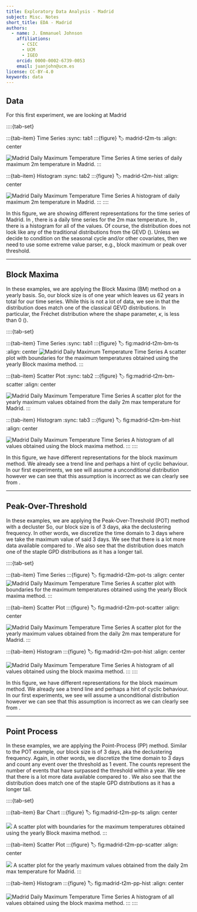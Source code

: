 ```yaml
---
title: Exploratory Data Analysis - Madrid
subject: Misc. Notes
short_title: EDA - Madrid
authors:
  - name: J. Emmanuel Johnson
    affiliations:
      - CSIC
      - UCM
      - IGEO
    orcid: 0000-0002-6739-0053
    email: juanjohn@ucm.es
license: CC-BY-4.0
keywords: data
---
```




## Data 

For this first experiment, we are looking at Madrid

::::{tab-set}

:::{tab-item} Time Series
:sync: tab1
:::{figure}
:label: madrid-t2m-ts
:align: center

![Madrid Daily Maximum Temperature Time Series](https://drive.google.com/uc?id=1vYl0h1aB49dI3_QKJzHBOfOsiHdPz9Ga)
A time series of daily maximum 2m temperature in Madrid.
:::

:::{tab-item} Histogram
:sync: tab2
:::{figure}
:label: madrid-t2m-hist
:align: center

![Madrid Daily Maximum Temperature Time Series](https://drive.google.com/uc?id=1Pq_obSbuCc15mWxXbaI7I8BhbSwMxJ2U)
A histogram of daily maximum 2m temperature in Madrid.
:::
::::


In this figure, we are showing different representations for the time series of Madrid.
In [](madrid-t2m-ts), there is a daily time series for the 2m max temperature.
In [](madrid-t2m-hist), there is a histogram for all of the values.
Of course, the distribution does not look like any of the traditional distributions from the GEVD ([](fig:gevd-disttypes)).
Unless we decide to condition on the seasonal cycle and/or other covariates, then we need to use some extreme value parser, e.g., block maximum or peak over threshold.


***
## Block Maxima

In these examples, we are applying the Block Maxima (BM) method on a yearly basis.
So, our block size is of one year which leaves us 62 years in total for our time series.
While this is not a lot of data, we see in [](fig:madrid-t2m-bm-hist) that the distribution does match one of the classical GEVD distributions. 
In particular, the Fréchet distribution where the shape parameter, $\kappa$, is less than 0 ([](fig:gevd-disttypes)).

::::{tab-set}

:::{tab-item} Time Series
:sync: tab1
:::{figure}
:label: fig:madrid-t2m-bm-ts
:align: center
![Madrid Daily Maximum Temperature Time Series](https://drive.google.com/uc?id=1xwwk5C_3lW8kl9yBqw91RvSfzcowZveD)
A scatter plot with boundaries for the maximum temperatures obtained using the yearly Block maxima method.
:::

:::{tab-item} Scatter Plot
:sync: tab2
:::{figure}
:label: fig:madrid-t2m-bm-scatter
:align: center

![Madrid Daily Maximum Temperature Time Series](https://drive.google.com/uc?id=1LIh5BxM9CsyWLqy_8iNikKXY9EtV4bSA)
A scatter plot for the yearly maximum values obtained from the daily 2m max temperature for Madrid.
:::

:::{tab-item} Histogram
:sync: tab3
:::{figure}
:label: fig:madrid-t2m-bm-hist
:align: center

![Madrid Daily Maximum Temperature Time Series](https://drive.google.com/uc?id=1GqRibR58Z1ESy3_BiakGTQCQ5ezLkcXE)
A histogram of all values obtained using the block maxima method.
:::
::::

In this figure, we have different representations for the block maximum method.
We already see a trend line and perhaps a hint of cyclic behaviour.
In our first experiments, we see will assume a unconditional distribution however we can see that this assumption is incorrect as we can clearly see from [](fig:madrid-t2m-bm-scatter).


***
## Peak-Over-Threshold

In these examples, we are applying the Peak-Over-Threshold (POT) method with a decluster
So, our block size is of 3 days, aka the declustering frequency.
In other words, we discretize the time domain to 3 days where we take the maximum value of said 3 days.
We see that there is a lot more data available [](fig:madrid-t2m-pot-hist) compared to [](fig:madrid-t2m-bm-hist).
We also see that the distribution does match one of the staple GPD distributions as it has a longer tail.


::::{tab-set}

:::{tab-item} Time Series
:::{figure}
:label: fig:madrid-t2m-pot-ts
:align: center
![Madrid Daily Maximum Temperature Time Series](https://drive.google.com/uc?id=1q0u1XHM8TbBRSQumIPS3L6lUbU5vwbsF)
A scatter plot with boundaries for the maximum temperatures obtained using the yearly Block maxima method.
:::

:::{tab-item} Scatter Plot
:::{figure}
:label: fig:madrid-t2m-pot-scatter
:align: center

![Madrid Daily Maximum Temperature Time Series](https://drive.google.com/uc?id=1P2HqmODsJfF_Y2hcpXtGyy2hmPm_Nkhg)
A scatter plot for the yearly maximum values obtained from the daily 2m max temperature for Madrid.
:::

:::{tab-item} Histogram
:::{figure}
:label: fig:madrid-t2m-pot-hist
:align: center

![Madrid Daily Maximum Temperature Time Series](https://drive.google.com/uc?id=1qAV2kPPwYo81ixFKqbyn6gXBObktXHcK)
A histogram of all values obtained using the block maxima method.
:::
::::

In this figure, we have different representations for the block maximum method.
We already see a trend line and perhaps a hint of cyclic behaviour.
In our first experiments, we see will assume a unconditional distribution however we can see that this assumption is incorrect as we can clearly see from [](fig:madrid-t2m-bm-scatter).



***
## Point Process

In these examples, we are applying the Point-Process (PP) method.
Similar to the POT example,  our block size is of 3 days, aka the declustering frequency.
Again, in other words, we discretize the time domain to 3 days and count any event over the threshold as 1 event.
The counts represent the number of events that have surpassed the threshold within a year.
We see that there is a lot more data available [](fig:madrid-t2m-pot-hist) compared to [](fig:madrid-t2m-bm-hist).
We also see that the distribution does match one of the staple GPD distributions as it has a longer tail.


::::{tab-set}

:::{tab-item} Bar Chart
:::{figure}
:label: fig:madrid-t2m-pp-ts
:align: center

![](https://drive.google.com/uc?id=1QLdiwIR7mcuj2rrqSbkX0ZiNRilWzlpP)
A scatter plot with boundaries for the maximum temperatures obtained using the yearly Block maxima method.
:::

:::{tab-item} Scatter Plot
:::{figure}
:label: fig:madrid-t2m-pp-scatter
:align: center

![](https://drive.google.com/uc?id=1gfy5Om_H1B2W0LcqMTRz4ealQ3V7M5sb)
A scatter plot for the yearly maximum values obtained from the daily 2m max temperature for Madrid.
:::

:::{tab-item} Histogram
:::{figure}
:label: fig:madrid-t2m-pp-hist
:align: center

![Madrid Daily Maximum Temperature Time Series](https://drive.google.com/uc?id=1Uuhut5FpdUJgf9ye6reAkMTPg_MiZOtw)
A histogram of all values obtained using the block maxima method.
:::
::::